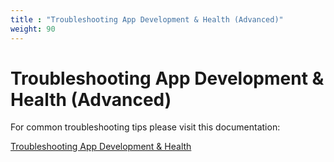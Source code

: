 ```yaml
---
title : "Troubleshooting App Development & Health (Advanced)"
weight: 90
---
```


# Troubleshooting App Development & Health (Advanced)

For common troubleshooting tips please visit this documentation:
 
[Troubleshooting App Development & Health](https://docs.pivotal.io/application-service/devguide/deploy-apps/troubleshoot-app-health.html)
